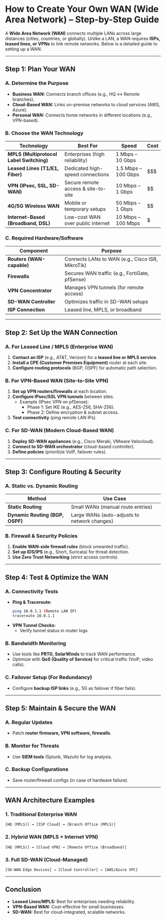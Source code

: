 # **How to Create Your Own WAN (Wide Area Network) – Step-by-Step Guide**

A **Wide Area Network (WAN)** connects multiple LANs across large distances (cities, countries, or globally). Unlike a LAN, a WAN requires **ISPs, leased lines, or VPNs** to link remote networks. Below is a detailed guide to setting up a WAN.

---

## **Step 1: Plan Your WAN**

### **A. Determine the Purpose**

- **Business WAN:** Connects branch offices (e.g., HQ ↔ Remote branches).
- **Cloud-Based WAN:** Links on-premise networks to cloud services (AWS, Azure).
- **Personal WAN:** Connects home networks in different locations (e.g., VPN-based).

### **B. Choose the WAN Technology**

| **Technology**                           | **Best For**                        | **Speed**           | **Cost** |
| ---------------------------------------- | ----------------------------------- | ------------------- | -------- |
| **MPLS (Multiprotocol Label Switching)** | Enterprises (high reliability)      | 1 Mbps – 10 Gbps    | $$$$     |
| **Leased Lines (T1/E1, Fiber)**          | Dedicated high-speed connections    | 1.5 Mbps – 100 Gbps | $$$      |
| **VPN (IPsec, SSL, SD-WAN)**             | Secure remote access & site-to-site | 10 Mbps – 1 Gbps    | $$       |
| **4G/5G Wireless WAN**                   | Mobile or temporary setups          | 50 Mbps – 1 Gbps    | $$       |
| **Internet-Based (Broadband, DSL)**      | Low-cost WAN over public internet   | 10 Mbps – 100 Mbps  | $        |

### **C. Required Hardware/Software**

| **Component**             | **Purpose**                                      |
| ------------------------- | ------------------------------------------------ |
| **Routers (WAN-capable)** | Connects LANs to WAN (e.g., Cisco ISR, MikroTik) |
| **Firewalls**             | Secures WAN traffic (e.g., FortiGate, pfSense)   |
| **VPN Concentrator**      | Manages VPN tunnels (for remote access)          |
| **SD-WAN Controller**     | Optimizes traffic in SD-WAN setups               |
| **ISP Connection**        | Leased line, MPLS, or broadband                  |

---

## **Step 2: Set Up the WAN Connection**

### **A. For Leased Line / MPLS (Enterprise WAN)**

1. **Contact an ISP** (e.g., AT&T, Verizon) for a **leased line or MPLS service**.
2. **Install a CPE (Customer Premises Equipment)** router at each site.
3. **Configure routing protocols** (BGP, OSPF) for automatic path selection.

### **B. For VPN-Based WAN (Site-to-Site VPN)**

1. **Set up VPN routers/firewalls** at each location.
2. **Configure IPsec/SSL VPN tunnels** between sites.
   - Example (IPsec VPN on pfSense):
     - Phase 1: Set IKE (e.g., AES-256, SHA-256).
     - Phase 2: Define encryption & subnet access.
3. **Test connectivity** (ping remote LAN IPs).

### **C. For SD-WAN (Modern Cloud-Based WAN)**

1. **Deploy SD-WAN appliances** (e.g., Cisco Meraki, VMware Velocloud).
2. **Connect to SD-WAN orchestrator** (cloud-based controller).
3. **Define policies** (prioritize VoIP, failover rules).

---

## **Step 3: Configure Routing & Security**

### **A. Static vs. Dynamic Routing**

| **Method**                      | **Use Case**                                 |
| ------------------------------- | -------------------------------------------- |
| **Static Routing**              | Small WANs (manual route entries)            |
| **Dynamic Routing (BGP, OSPF)** | Large WANs (auto-adjusts to network changes) |

### **B. Firewall & Security Policies**

1. **Enable WAN-side firewall rules** (block unwanted traffic).
2. **Set up IDS/IPS** (e.g., Snort, Suricata) for threat detection.
3. **Use Zero Trust Networking** (strict access controls).

---

## **Step 4: Test & Optimize the WAN**

### **A. Connectivity Tests**

- **Ping & Traceroute:**
  ```sh
  ping 10.0.1.1 (Remote LAN IP)
  traceroute 10.0.1.1
  ```
- **VPN Tunnel Checks:**
  - Verify tunnel status in router logs.

### **B. Bandwidth Monitoring**

- Use tools like **PRTG, SolarWinds** to track WAN performance.
- Optimize with **QoS (Quality of Service)** for critical traffic (VoIP, video calls).

### **C. Failover Setup (For Redundancy)**

- Configure **backup ISP links** (e.g., 5G as failover if fiber fails).

---

## **Step 5: Maintain & Secure the WAN**

### **A. Regular Updates**

- Patch **router firmware, VPN software, firewalls**.

### **B. Monitor for Threats**

- Use **SIEM tools** (Splunk, Wazuh) for log analysis.

### **C. Backup Configurations**

- Save router/firewall configs (in case of hardware failure).

---

## **WAN Architecture Examples**

### **1. Traditional Enterprise WAN**

```
[HQ (MPLS)] ↔ [ISP Cloud] ↔ [Branch Office (MPLS)]
```

### **2. Hybrid WAN (MPLS + Internet VPN)**

```
[HQ (MPLS)] ↔ [Cloud VPN] ↔ [Remote Office (Broadband)]
```

### **3. Full SD-WAN (Cloud-Managed)**

```
[SD-WAN Edge Devices] → [Cloud Controller] → [AWS/Azure VPC]
```

---

## **Conclusion**

- **Leased Lines/MPLS:** Best for enterprises needing reliability.
- **VPN-Based WAN:** Cost-effective for small businesses.
- **SD-WAN:** Best for cloud-integrated, scalable networks.

